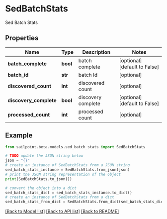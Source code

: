 # SedBatchStats

Sed Batch Stats

## Properties

Name | Type | Description | Notes
------------ | ------------- | ------------- | -------------
**batch_complete** | **bool** | batch complete | [optional] [default to False]
**batch_id** | **str** | batch Id | [optional] 
**discovered_count** | **int** | discovered count | [optional] 
**discovery_complete** | **bool** | discovery complete | [optional] [default to False]
**processed_count** | **int** | processed count | [optional] 

## Example

```python
from sailpoint.beta.models.sed_batch_stats import SedBatchStats

# TODO update the JSON string below
json = "{}"
# create an instance of SedBatchStats from a JSON string
sed_batch_stats_instance = SedBatchStats.from_json(json)
# print the JSON string representation of the object
print(SedBatchStats.to_json())

# convert the object into a dict
sed_batch_stats_dict = sed_batch_stats_instance.to_dict()
# create an instance of SedBatchStats from a dict
sed_batch_stats_from_dict = SedBatchStats.from_dict(sed_batch_stats_dict)
```
[[Back to Model list]](../README.md#documentation-for-models) [[Back to API list]](../README.md#documentation-for-api-endpoints) [[Back to README]](../README.md)


